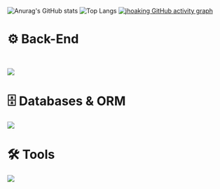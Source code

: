 ![Anurag's GitHub stats](https://github-readme-stats.vercel.app/api?username=jhoaking&show_icons=true&theme=radical)
![Top Langs](https://github-readme-stats.vercel.app/api/top-langs/?username=jhoaking&hide_progress=false&layout=compact&theme=radical)
[![jhoaking GitHub activity graph](https://github-readme-activity-graph.vercel.app/graph?username=jhoaking&bg_color=0d1117&color=c9d1d9&line=58a6ff&point=f0883e&area=true&hide_border=true&from=2025-03-28to=2025-05-25)](https://github.com/jhoaking/github-readme-activity-graph)

<h1>⚙️ Back-End</h1>
<br>
<p>
  <img src="https://skillicons.dev/icons?i=,nodejs,express,firebase,jest,java" />

<h1 >🗄️ Databases & ORM</h1>
<p>
    <img src="https://skillicons.dev/icons?i=,postgres,mysql,sqlite,prisma" />
</p>

<h1>🛠️ Tools</h1>
<p>
     <img src="https://skillicons.dev/icons?i=,git,github,visualstudio,vercel,materialui,npm,wordpress,slack" />

</p>
<br>
